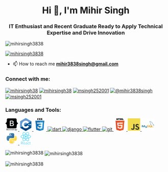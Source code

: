<h1 align="center">Hi 👋, I'm Mihir Singh</h1>
<h3 align="center">IT Enthusiast and Recent Graduate Ready to Apply Technical Expertise and Drive Innovation</h3>

<p align="left"> <img src="https://komarev.com/ghpvc/?username=mihirsingh3838&label=Profile%20views&color=0e75b6&style=flat" alt="mihirsingh3838" /> </p>

<p align="left"> <a href="https://github.com/ryo-ma/github-profile-trophy"><img src="https://github-profile-trophy.vercel.app/?username=mihirsingh3838" alt="mihirsingh3838" /></a> </p>

- 📫 How to reach me **mihir3838singh@gmail.com**

<h3 align="left">Connect with me:</h3>
<p align="left">
<a href="https://linkedin.com/in/mihirsingh38" target="blank"><img align="center" src="https://raw.githubusercontent.com/rahuldkjain/github-profile-readme-generator/master/src/images/icons/Social/linked-in-alt.svg" alt="mihirsingh38" height="30" width="40" /></a>
<a href="https://www.codechef.com/users/mihirsingh38" target="blank"><img align="center" src="https://cdn.jsdelivr.net/npm/simple-icons@3.1.0/icons/codechef.svg" alt="mihirsingh38" height="30" width="40" /></a>
<a href="https://www.hackerrank.com/msingh252001" target="blank"><img align="center" src="https://raw.githubusercontent.com/rahuldkjain/github-profile-readme-generator/master/src/images/icons/Social/hackerrank.svg" alt="msingh252001" height="30" width="40" /></a>
<a href="https://www.hackerearth.com/@mihir3838singh" target="blank"><img align="center" src="https://raw.githubusercontent.com/rahuldkjain/github-profile-readme-generator/master/src/images/icons/Social/hackerearth.svg" alt="@mihir3838singh" height="30" width="40" /></a>
<a href="https://auth.geeksforgeeks.org/user/msingh252001" target="blank"><img align="center" src="https://raw.githubusercontent.com/rahuldkjain/github-profile-readme-generator/master/src/images/icons/Social/geeks-for-geeks.svg" alt="msingh252001" height="30" width="40" /></a>
</p>

<h3 align="left">Languages and Tools:</h3>
<p align="left"> <a href="https://getbootstrap.com" target="_blank" rel="noreferrer"> <img src="https://raw.githubusercontent.com/devicons/devicon/master/icons/bootstrap/bootstrap-plain-wordmark.svg" alt="bootstrap" width="40" height="40"/> </a> <a href="https://www.w3schools.com/cpp/" target="_blank" rel="noreferrer"> <img src="https://raw.githubusercontent.com/devicons/devicon/master/icons/cplusplus/cplusplus-original.svg" alt="cplusplus" width="40" height="40"/> </a> <a href="https://www.w3schools.com/css/" target="_blank" rel="noreferrer"> <img src="https://raw.githubusercontent.com/devicons/devicon/master/icons/css3/css3-original-wordmark.svg" alt="css3" width="40" height="40"/> </a> <a href="https://dart.dev" target="_blank" rel="noreferrer"> <img src="https://www.vectorlogo.zone/logos/dartlang/dartlang-icon.svg" alt="dart" width="40" height="40"/> </a> <a href="https://www.djangoproject.com/" target="_blank" rel="noreferrer"> <img src="https://cdn.worldvectorlogo.com/logos/django.svg" alt="django" width="40" height="40"/> </a> <a href="https://flutter.dev" target="_blank" rel="noreferrer"> <img src="https://www.vectorlogo.zone/logos/flutterio/flutterio-icon.svg" alt="flutter" width="40" height="40"/> </a> <a href="https://git-scm.com/" target="_blank" rel="noreferrer"> <img src="https://www.vectorlogo.zone/logos/git-scm/git-scm-icon.svg" alt="git" width="40" height="40"/> </a> <a href="https://www.w3.org/html/" target="_blank" rel="noreferrer"> <img src="https://raw.githubusercontent.com/devicons/devicon/master/icons/html5/html5-original-wordmark.svg" alt="html5" width="40" height="40"/> </a> <a href="https://developer.mozilla.org/en-US/docs/Web/JavaScript" target="_blank" rel="noreferrer"> <img src="https://raw.githubusercontent.com/devicons/devicon/master/icons/javascript/javascript-original.svg" alt="javascript" width="40" height="40"/> </a> <a href="https://www.mysql.com/" target="_blank" rel="noreferrer"> <img src="https://raw.githubusercontent.com/devicons/devicon/master/icons/mysql/mysql-original-wordmark.svg" alt="mysql" width="40" height="40"/> </a> <a href="https://www.python.org" target="_blank" rel="noreferrer"> <img src="https://raw.githubusercontent.com/devicons/devicon/master/icons/python/python-original.svg" alt="python" width="40" height="40"/> </a> <a href="https://reactjs.org/" target="_blank" rel="noreferrer"> <img src="https://raw.githubusercontent.com/devicons/devicon/master/icons/react/react-original-wordmark.svg" alt="react" width="40" height="40"/> </a> </p>

<p><img align="left" src="https://github-readme-stats.vercel.app/api/top-langs?username=mihirsingh3838&show_icons=true&locale=en&layout=compact" alt="mihirsingh3838" /></p>

<p>&nbsp;<img align="center" src="https://github-readme-stats.vercel.app/api?username=mihirsingh3838&show_icons=true&locale=en" alt="mihirsingh3838" /></p>

<p><img align="center" src="https://github-readme-streak-stats.herokuapp.com/?user=mihirsingh3838&" alt="mihirsingh3838" /></p>
